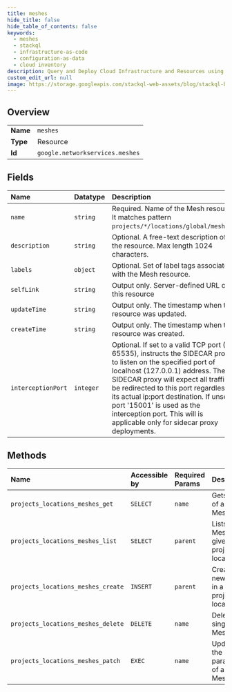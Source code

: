 ```yaml
---
title: meshes
hide_title: false
hide_table_of_contents: false
keywords:
  - meshes
  - stackql
  - infrastructure-as-code
  - configuration-as-data
  - cloud inventory
description: Query and Deploy Cloud Infrastructure and Resources using SQL
custom_edit_url: null
image: https://storage.googleapis.com/stackql-web-assets/blog/stackql-blog-post-featured-image.png
---
```

  
    

## Overview
<table><tbody>
<tr><td><b>Name</b></td><td><code>meshes</code></td></tr>
<tr><td><b>Type</b></td><td>Resource</td></tr>
<tr><td><b>Id</b></td><td><code>google.networkservices.meshes</code></td></tr>
</tbody></table>

## Fields
| Name | Datatype | Description |
|:-----|:---------|:------------|
| `name` | `string` | Required. Name of the Mesh resource. It matches pattern `projects/*/locations/global/meshes/`. |
| `description` | `string` | Optional. A free-text description of the resource. Max length 1024 characters. |
| `labels` | `object` | Optional. Set of label tags associated with the Mesh resource. |
| `selfLink` | `string` | Output only. Server-defined URL of this resource |
| `updateTime` | `string` | Output only. The timestamp when the resource was updated. |
| `createTime` | `string` | Output only. The timestamp when the resource was created. |
| `interceptionPort` | `integer` | Optional. If set to a valid TCP port (1-65535), instructs the SIDECAR proxy to listen on the specified port of localhost (127.0.0.1) address. The SIDECAR proxy will expect all traffic to be redirected to this port regardless of its actual ip:port destination. If unset, a port '15001' is used as the interception port. This will is applicable only for sidecar proxy deployments. |
## Methods
| Name | Accessible by | Required Params | Description |
|:-----|:--------------|:----------------|:------------|
| `projects_locations_meshes_get` | `SELECT` | `name` | Gets details of a single Mesh. |
| `projects_locations_meshes_list` | `SELECT` | `parent` | Lists Meshes in a given project and location. |
| `projects_locations_meshes_create` | `INSERT` | `parent` | Creates a new Mesh in a given project and location. |
| `projects_locations_meshes_delete` | `DELETE` | `name` | Deletes a single Mesh. |
| `projects_locations_meshes_patch` | `EXEC` | `name` | Updates the parameters of a single Mesh. |
